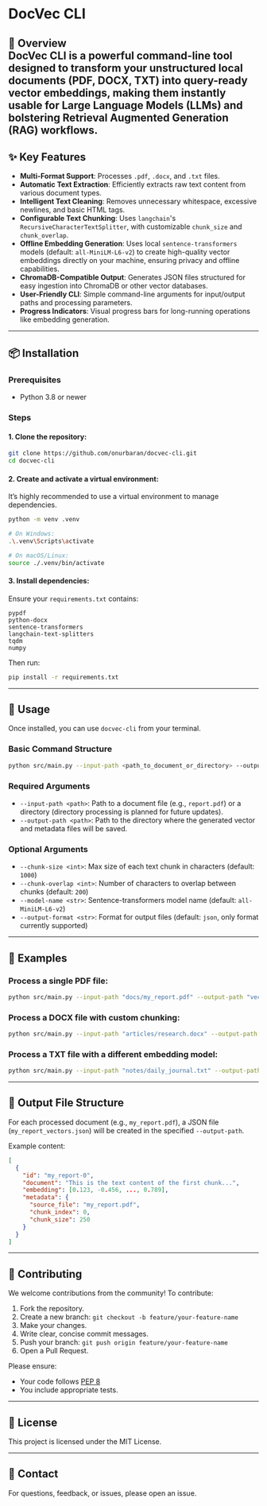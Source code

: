 # DocVec CLI

🚀 **Overview**  
DocVec CLI is a powerful command-line tool designed to transform your unstructured local documents (PDF, DOCX, TXT) into query-ready vector embeddings, making them instantly usable for Large Language Models (LLMs) and bolstering Retrieval Augmented Generation (RAG) workflows.
---

## ✨ Key Features

- **Multi-Format Support**: Processes `.pdf`, `.docx`, and `.txt` files.
- **Automatic Text Extraction**: Efficiently extracts raw text content from various document types.
- **Intelligent Text Cleaning**: Removes unnecessary whitespace, excessive newlines, and basic HTML tags.
- **Configurable Text Chunking**: Uses `langchain`'s `RecursiveCharacterTextSplitter`, with customizable `chunk_size` and `chunk_overlap`.
- **Offline Embedding Generation**: Uses local `sentence-transformers` models (default: `all-MiniLM-L6-v2`) to create high-quality vector embeddings directly on your machine, ensuring privacy and offline capabilities.
- **ChromaDB-Compatible Output**: Generates JSON files structured for easy ingestion into ChromaDB or other vector databases.
- **User-Friendly CLI**: Simple command-line arguments for input/output paths and processing parameters.
- **Progress Indicators**: Visual progress bars for long-running operations like embedding generation.

---

## 📦 Installation

### Prerequisites
- Python 3.8 or newer

### Steps

#### 1. Clone the repository:
```bash
git clone https://github.com/onurbaran/docvec-cli.git  
cd docvec-cli
```

#### 2. Create and activate a virtual environment:
It’s highly recommended to use a virtual environment to manage dependencies.

```bash
python -m venv .venv

# On Windows:
.\.venv\Scripts\activate

# On macOS/Linux:
source ./.venv/bin/activate
```

#### 3. Install dependencies:

Ensure your `requirements.txt` contains:
```
pypdf
python-docx
sentence-transformers
langchain-text-splitters
tqdm
numpy
```

Then run:
```bash
pip install -r requirements.txt
```

---

## 🚀 Usage

Once installed, you can use `docvec-cli` from your terminal.

### Basic Command Structure
```bash
python src/main.py --input-path <path_to_document_or_directory> --output-path <path_to_output_directory> [OPTIONS]
```

### Required Arguments
- `--input-path <path>`: Path to a document file (e.g., `report.pdf`) or a directory (directory processing is planned for future updates).
- `--output-path <path>`: Path to the directory where the generated vector and metadata files will be saved.

### Optional Arguments
- `--chunk-size <int>`: Max size of each text chunk in characters (default: `1000`)
- `--chunk-overlap <int>`: Number of characters to overlap between chunks (default: `200`)
- `--model-name <str>`: Sentence-transformers model name (default: `all-MiniLM-L6-v2`)
- `--output-format <str>`: Format for output files (default: `json`, only format currently supported)

---

## 📁 Examples

### Process a single PDF file:
```bash
python src/main.py --input-path "docs/my_report.pdf" --output-path "vectors/"
```

### Process a DOCX file with custom chunking:
```bash
python src/main.py --input-path "articles/research.docx" --output-path "embeddings/" --chunk-size 500 --chunk-overlap 100
```

### Process a TXT file with a different embedding model:
```bash
python src/main.py --input-path "notes/daily_journal.txt" --output-path "processed_data/" --model-name "all-MiniLM-L12-v2"
```

---

## 📄 Output File Structure

For each processed document (e.g., `my_report.pdf`), a JSON file (`my_report_vectors.json`) will be created in the specified `--output-path`.

Example content:
```json
[
  {
    "id": "my_report-0",
    "document": "This is the text content of the first chunk...",
    "embedding": [0.123, -0.456, ..., 0.789],
    "metadata": {
      "source_file": "my_report.pdf",
      "chunk_index": 0,
      "chunk_size": 250
    }
  }
]
```

---

## 🤝 Contributing

We welcome contributions from the community! To contribute:

1. Fork the repository.
2. Create a new branch: `git checkout -b feature/your-feature-name`
3. Make your changes.
4. Write clear, concise commit messages.
5. Push your branch: `git push origin feature/your-feature-name`
6. Open a Pull Request.

Please ensure:
- Your code follows [PEP 8](https://peps.python.org/pep-0008/)
- You include appropriate tests.

---

## 📄 License

This project is licensed under the MIT License.

---

## 📧 Contact

For questions, feedback, or issues, please open an issue.
